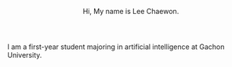 <header>

Hi, My name is Lee Chaewon. 
</header>



<footer>
I am a first-year student majoring in artificial intelligence at Gachon University.
</footer>
